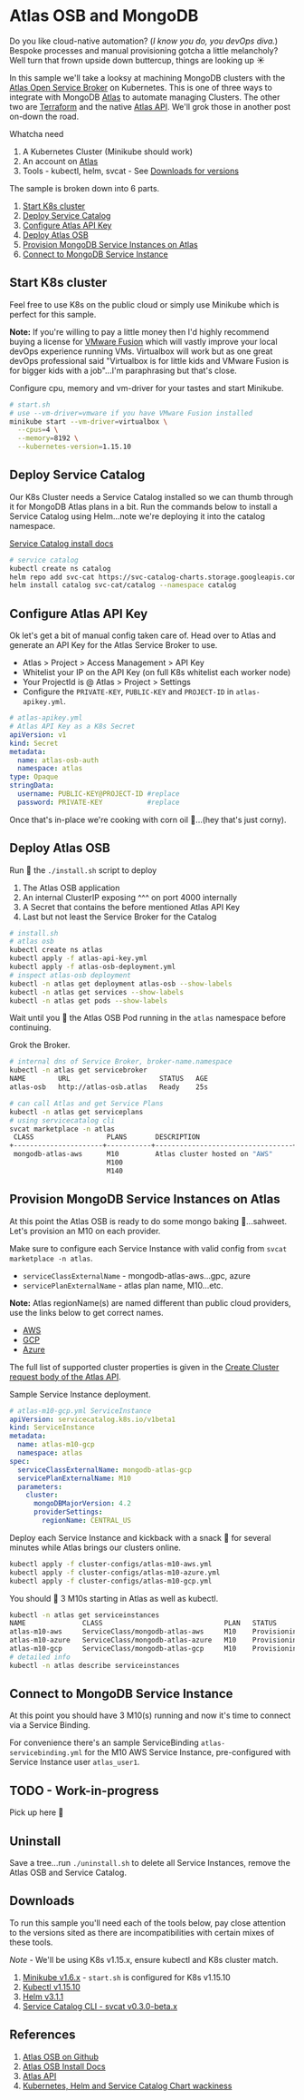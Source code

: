 # Atlas OSB and MongoDB

Do you like cloud-native automation? (*I know you do, you devOps diva.*) Bespoke processes and manual provisioning gotcha a little melancholy?  Well turn that frown upside down buttercup, things are looking up :sunny:

In this sample we'll take a looksy at machining MongoDB clusters with the [Atlas Open Service Broker](https://github.com/mongodb/mongodb-atlas-service-broker) on Kubernetes.  This is one of three ways to integrate with MongoDB [Atlas](https://www.mongodb.com/cloud/atlas) to automate managing Clusters.  The other two are [Terraform](https://www.terraform.io/docs/providers/mongodbatlas/index.html) and the native [Atlas API](https://docs.atlas.mongodb.com/api/).  We'll grok those in another post on-down the road.

Whatcha need

1. A Kubernetes Cluster (Minikube should work)
1. An account on [Atlas](https://cloud.mongodb.com)
1. Tools - kubectl, helm, svcat - See [Downloads for versions](#downloads)

The sample is broken down into 6 parts.

1. [Start K8s cluster](#start-k8s-cluster)
1. [Deploy Service Catalog](#deploy-service-catalog)
1. [Configure Atlas API Key](#configure-atlas-api-key)
1. [Deploy Atlas OSB](#deploy-atlas-osb)
1. [Provision MongoDB Service Instances on Atlas](#provision-mongodb-service-instances-on-atlas)
1. [Connect to MongoDB Service Instance](#connect-to-mongodb-service-instance)

## Start K8s cluster

Feel free to use K8s on the public cloud or simply use Minikube which is perfect for this sample.

**Note:** If you're willing to pay a little money then I'd highly recommend buying a license for [VMware Fusion](https://www.vmware.com/products/fusion/fusion-evaluation.html) which will vastly improve your local devOps experience running VMs.  Virtualbox will work but as one great devOps professional said "Virtualbox is for little kids and VMware Fusion is for bigger kids with a job"...I'm paraphrasing but that's close.

Configure cpu, memory and vm-driver for your tastes and start Minikube.

```bash
# start.sh
# use --vm-driver=vmware if you have VMware Fusion installed
minikube start --vm-driver=virtualbox \
  --cpus=4 \
  --memory=8192 \
  --kubernetes-version=1.15.10
```

## Deploy Service Catalog

Our K8s Cluster needs a Service Catalog installed so we can thumb through it for MongoDB Atlas plans in a bit.  Run the commands below to install a Service Catalog using Helm...note we're deploying it into the catalog namespace.

[Service Catalog install docs](https://kubernetes.io/docs/tasks/service-catalog/install-service-catalog-using-helm/)

```bash
# service catalog
kubectl create ns catalog
helm repo add svc-cat https://svc-catalog-charts.storage.googleapis.com
helm install catalog svc-cat/catalog --namespace catalog
```

## Configure Atlas API Key

Ok let's get a bit of manual config taken care of.  Head over to Atlas and generate an API Key for the Atlas Service Broker to use.

* Atlas > Project > Access Management > API Key
* Whitelist your IP on the API Key (on full K8s whitelist each worker node)
* Your ProjectId is @ Atlas > Project > Settings
* Configure the `PRIVATE-KEY`, `PUBLIC-KEY` and `PROJECT-ID` in `atlas-apikey.yml`.


```yaml
# atlas-apikey.yml
# Atlas API Key as a K8s Secret
apiVersion: v1
kind: Secret
metadata:
  name: atlas-osb-auth
  namespace: atlas
type: Opaque
stringData:
  username: PUBLIC-KEY@PROJECT-ID #replace
  password: PRIVATE-KEY           #replace
```

Once that's in-place we're cooking with corn oil :corn:...(hey that's just corny).

## Deploy Atlas OSB

Run :runner: the `./install.sh` script to deploy

1. The Atlas OSB application
1. An internal ClusterIP exposing ^^^ on port 4000 internally
1. A Secret that contains the before mentioned Atlas API Key
1. Last but not least the Service Broker for the Catalog

```bash
# install.sh
# atlas osb
kubectl create ns atlas
kubectl apply -f atlas-api-key.yml
kubectl apply -f atlas-osb-deployment.yml
# inspect atlas-osb deployment
kubectl -n atlas get deployment atlas-osb --show-labels
kubectl -n atlas get services --show-labels
kubectl -n atlas get pods --show-labels
```

Wait until you :eyes: the Atlas OSB Pod running in the `atlas` namespace before continuing.

Grok the Broker.

```bash
# internal dns of Service Broker, broker-name.namespace
kubectl -n atlas get servicebroker
NAME        URL                      STATUS   AGE
atlas-osb   http://atlas-osb.atlas   Ready    25s

# can call Atlas and get Service Plans
kubectl -n atlas get serviceplans
# using servicecatalog cli
svcat marketplace -n atlas
 CLASS                  PLANS       DESCRIPTION             
+----------------------+-----------+----------------------------------+
 mongodb-atlas-aws      M10         Atlas cluster hosted on "AWS"     
                        M100                                          
                        M140                                      
```

## Provision MongoDB Service Instances on Atlas

At this point the Atlas OSB is ready to do some mongo baking :cake:...sahweet.  Let's provision an M10 on each provider.

Make sure to configure each Service Instance with valid config from `svcat marketplace -n atlas`.

* `serviceClassExternalName` - mongodb-atlas-aws...gpc, azure
* `servicePlanExternalName` - atlas plan name, M10...etc.

**Note:** Atlas regionName(s) are named different than public cloud providers, use the links below to get correct names.

* [AWS](https://docs.atlas.mongodb.com/reference/amazon-aws/)
* [GCP](https://docs.atlas.mongodb.com/reference/google-gcp/)
* [Azure](https://docs.atlas.mongodb.com/reference/microsoft-azure/)

The full list of supported cluster properties is given in the [Create Cluster request body of the Atlas API](https://docs.atlas.mongodb.com/reference/api/clusters-create-one/#request-body-parameters).

Sample Service Instance deployment.

```yaml
# atlas-m10-gcp.yml ServiceInstance
apiVersion: servicecatalog.k8s.io/v1beta1
kind: ServiceInstance
metadata:
  name: atlas-m10-gcp
  namespace: atlas
spec:
  serviceClassExternalName: mongodb-atlas-gcp
  servicePlanExternalName: M10
  parameters:
    cluster:
      mongoDBMajorVersion: 4.2
      providerSettings:
        regionName: CENTRAL_US
```

Deploy each Service Instance and kickback with a snack :candy: for several minutes while Atlas brings our clusters online.

```bash
kubectl apply -f cluster-configs/atlas-m10-aws.yml
kubectl apply -f cluster-configs/atlas-m10-azure.yml
kubectl apply -f cluster-configs/atlas-m10-gcp.yml
```

You should :eyes: 3 M10s starting in Atlas as well as kubectl.

```bash
kubectl -n atlas get serviceinstances        
NAME              CLASS                              PLAN   STATUS         AGE
atlas-m10-aws     ServiceClass/mongodb-atlas-aws     M10    Provisioning   37s
atlas-m10-azure   ServiceClass/mongodb-atlas-azure   M10    Provisioning   37s
atlas-m10-gcp     ServiceClass/mongodb-atlas-gcp     M10    Provisioning   37s
# detailed info
kubectl -n atlas describe serviceinstances
```

## Connect to MongoDB Service Instance

At this point you should have 3 M10(s) running and now it's time to connect via a Service Binding.

For convenience there's an sample ServiceBinding `atlas-servicebinding.yml` for the M10 AWS Service Instance, pre-configured with Service Instance user `atlas_user1`.

## TODO - Work-in-progress

Pick up here :truck:

## Uninstall

Save a tree...run `./uninstall.sh` to delete all Service Instances, remove the Atlas OSB and Service Catalog.

## Downloads

To run this sample you'll need each of the tools below, pay close attention to the versions sited as there are incompatibilities with certain mixes of these tools.

*Note* - We'll be using K8s v1.15.x, ensure kubectl and K8s cluster match.

1. [Minikube v1.6.x](https://minikube.sigs.k8s.io/docs/start/) - `start.sh` is configured for K8s v1.15.10
1. [Kubectl v1.15.10](https://kubernetes.io/docs/tasks/tools/install-kubectl/)
1. [Helm v3.1.1](https://helm.sh/docs/intro/install/)
1. [Service Catalog CLI - svcat  v0.3.0-beta.x](https://github.com/kubernetes-sigs/service-catalog/blob/master/docs/install.md#installing-the-service-catalog-cli)

## References

1. [Atlas OSB on Github](https://github.com/mongodb/mongodb-atlas-service-broker)
1. [Atlas OSB Install Docs](https://docs.mongodb.com/atlas-open-service-broker/current/installation/)
1. [Atlas API](https://docs.atlas.mongodb.com/reference/api-resources/)
1. [Kubernetes, Helm and Service Catalog Chart wackiness](https://stackoverflow.com/questions/58481850/no-matches-for-kind-deployment-in-version-extensions-v1beta1)
